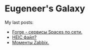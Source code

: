 # Eugeneer's Galaxy
My last posts:
<!-- blogger articles start -->
- <a href="http://nyukers.blogspot.com/2024/10/forge-spaces.html" target="_blank">Forge - сервисы Spaces по сети.</a>
- <a href="http://nyukers.blogspot.com/2024/10/heic.html" target="_blank">HEIC файл?</a>
- <a href="http://nyukers.blogspot.com/2024/10/zabbix.html" target="_blank">Моменты Zabbix.</a>

<!-- blogger articles end -->

